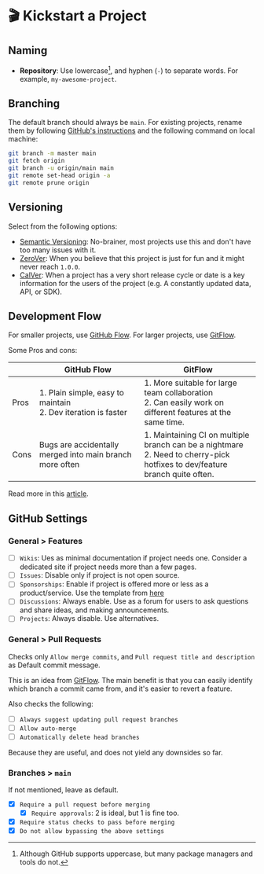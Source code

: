 # 🎬 Kickstart a Project

## Naming

- **Repository**: Use lowercase[^1], and hyphen (`-`) to separate words. For example, `my-awesome-project`.

[^1]: Although GitHub supports uppercase, but many package managers and tools do not.

## Branching

The default branch should always be `main`. For existing projects, rename them by following [GitHub's instructions](https://docs.github.com/en/github/administering-a-repository/renaming-a-branch) and the following command on local machine:

```bash
git branch -m master main
git fetch origin
git branch -u origin/main main
git remote set-head origin -a
git remote prune origin
```

## Versioning

Select from the following options:

- [Semantic Versioning](https://semver.org/): No-brainer, most projects use this and don't have too many issues with it.
- [ZeroVer](https://0ver.org/): When you believe that this project is just for fun and it might never reach `1.0.0`.
- [CalVer](https://calver.org/): When a project has a very short release cycle or date is a key information for the users of the project (e.g. A constantly updated data, API, or SDK).

## Development Flow

For smaller projects, use [GitHub Flow](https://githubflow.github.io/). For larger projects, use [GitFlow](https://nvie.com/posts/a-successful-git-branching-model/).

Some Pros and cons:

|      | GitHub Flow                                                      | GitFlow                                                                                                                        |
| ---- | ---------------------------------------------------------------- | ------------------------------------------------------------------------------------------------------------------------------ |
| Pros | 1. Plain simple, easy to maintain<br/>2. Dev iteration is faster | 1. More suitable for large team collaboration<br/>2. Can easily work on different features at the same time.                   |
| Cons | Bugs are accidentally merged into main branch more often         | 1. Maintaining CI on multiple branch can be a nightmare<br/>2. Need to cherry-pick hotfixes to dev/feature branch quite often. |

Read more in this [article](https://www.alexhyett.com/git-flow-github-flow/).

## GitHub Settings

### General > Features

- [ ] `Wikis`: Ues as minimal documentation if project needs one. Consider a dedicated site if project needs more than a few pages.
- [ ] `Issues`: Disable only if project is not open source.
- [ ] `Sponsorships`: Enable if project is offered more or less as a product/service. Use the template from [here](https://github.com/tomy0000000/github/blob/main/.github/FUNDING.yml)
- [ ] `Discussions`: Always enable. Use as a forum for users to ask questions and share ideas, and making announcements.
- [ ] `Projects`: Always disable. Use alternatives.

### General > Pull Requests

Checks only `Allow merge commits`, and `Pull request title and description` as Default commit message.

This is an idea from [GitFlow](https://nvie.com/posts/a-successful-git-branching-model/#incorporating-a-finished-feature-on-develop). The main benefit is that you can easily identify which branch a commit came from, and it's easier to revert a feature.

Also checks the following:

- [ ] `Always suggest updating pull request branches`
- [ ] `Allow auto-merge`
- [ ] `Automatically delete head branches`

Because they are useful, and does not yield any downsides so far.

### Branches > `main`

If not mentioned, leave as default.

- [x] `Require a pull request before merging`
  - [x] `Require approvals`: 2 is ideal, but 1 is fine too.
- [x] `Require status checks to pass before merging`
- [x] `Do not allow bypassing the above settings`
